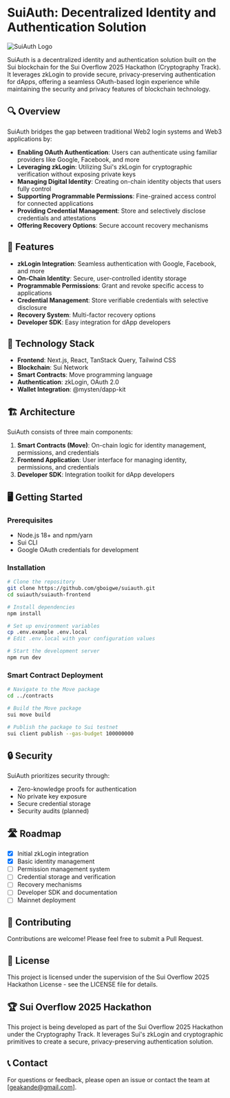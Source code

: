 # SuiAuth: Decentralized Identity and Authentication Solution

![SuiAuth Logo](https://placeholder.com/wp-content/uploads/2018/10/placeholder.com-logo1.png)

SuiAuth is a decentralized identity and authentication solution built on the Sui blockchain for the Sui Overflow 2025 Hackathon (Cryptography Track). It leverages zkLogin to provide secure, privacy-preserving authentication for dApps, offering a seamless OAuth-based login experience while maintaining the security and privacy features of blockchain technology.

## 🔍 Overview

SuiAuth bridges the gap between traditional Web2 login systems and Web3 applications by:

- **Enabling OAuth Authentication**: Users can authenticate using familiar providers like Google, Facebook, and more
- **Leveraging zkLogin**: Utilizing Sui's zkLogin for cryptographic verification without exposing private keys
- **Managing Digital Identity**: Creating on-chain identity objects that users fully control
- **Supporting Programmable Permissions**: Fine-grained access control for connected applications
- **Providing Credential Management**: Store and selectively disclose credentials and attestations
- **Offering Recovery Options**: Secure account recovery mechanisms

## 🚀 Features

- **zkLogin Integration**: Seamless authentication with Google, Facebook, and more
- **On-Chain Identity**: Secure, user-controlled identity storage
- **Programmable Permissions**: Grant and revoke specific access to applications
- **Credential Management**: Store verifiable credentials with selective disclosure
- **Recovery System**: Multi-factor recovery options
- **Developer SDK**: Easy integration for dApp developers

## 🔧 Technology Stack

- **Frontend**: Next.js, React, TanStack Query, Tailwind CSS
- **Blockchain**: Sui Network
- **Smart Contracts**: Move programming language
- **Authentication**: zkLogin, OAuth 2.0
- **Wallet Integration**: @mysten/dapp-kit

## 🏗️ Architecture

SuiAuth consists of three main components:

1. **Smart Contracts (Move)**: On-chain logic for identity management, permissions, and credentials
2. **Frontend Application**: User interface for managing identity, permissions, and credentials
3. **Developer SDK**: Integration toolkit for dApp developers

## 🖥️ Getting Started

### Prerequisites

- Node.js 18+ and npm/yarn
- Sui CLI
- Google OAuth credentials for development

### Installation

```bash
# Clone the repository
git clone https://github.com/gboigwe/suiauth.git
cd suiauth/suiauth-frontend

# Install dependencies
npm install

# Set up environment variables
cp .env.example .env.local
# Edit .env.local with your configuration values

# Start the development server
npm run dev
```

### Smart Contract Deployment

```bash
# Navigate to the Move package
cd ../contracts

# Build the Move package
sui move build

# Publish the package to Sui testnet
sui client publish --gas-budget 100000000
```

## 🔒 Security

SuiAuth prioritizes security through:

- Zero-knowledge proofs for authentication
- No private key exposure
- Secure credential storage
- Security audits (planned)

## 🛣️ Roadmap

- [x] Initial zkLogin integration
- [x] Basic identity management
- [ ] Permission management system
- [ ] Credential storage and verification
- [ ] Recovery mechanisms
- [ ] Developer SDK and documentation
- [ ] Mainnet deployment

## 🤝 Contributing

Contributions are welcome! Please feel free to submit a Pull Request.

## 📄 License

This project is licensed under the supervision of the Sui Overflow 2025 Hackathon License - see the LICENSE file for details.

## 🏆 Sui Overflow 2025 Hackathon

This project is being developed as part of the Sui Overflow 2025 Hackathon under the Cryptography Track. It leverages Sui's zkLogin and cryptographic primitives to create a secure, privacy-preserving authentication solution.

## 📞 Contact

For questions or feedback, please open an issue or contact the team at [geakande@gmail.com].
